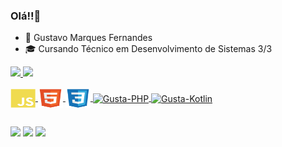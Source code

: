 ###  Olá!!👋 

- 👨 Gustavo Marques Fernandes 
- 🎓 Cursando Técnico em Desenvolvimento de Sistemas 3/3 

<div>
  <a href="https://github.com/Gustavo6713">
  <img height="180em" src="https://github-readme-stats.vercel.app/api?username=Gustavo6713&show_icons=true&theme=dark&include_all_commits=true&count_private=true"/>
  <img height="180em" src="https://github-readme-stats.vercel.app/api/top-langs/?username=Gustavo6713&layout=compact&langs_count=7&theme=dark"/>
</div>
  
<div style="display: inline_block"><br>
  <img align="center" alt="Gusta-Js" height="30" width="40" src="https://raw.githubusercontent.com/devicons/devicon/master/icons/javascript/javascript-plain.svg">
  <img align="center" alt="Gusta-HTML" height="30" width="40" src="https://raw.githubusercontent.com/devicons/devicon/master/icons/html5/html5-original.svg">
  <img align="center" alt="Gusta-CSS" height="30" width="40" src="https://raw.githubusercontent.com/devicons/devicon/master/icons/css3/css3-original.svg">
  <img align="center" alt="Gusta-PHP" height="30" width="50" src="https://img.shields.io/badge/PHP-777BB4?style=for-the-badge&logo=php&logoColor=white">
  <img align="center" alt="Gusta-Kotlin" height="30" width="70" src="https://img.shields.io/badge/Kotlin-0095D5?&style=for-the-badge&logo=kotlin&logoColor=white">
</div>  

##
  
<div>
  <a href = "mailto:gustavomfernandes6@gmail.com"><img src="https://img.shields.io/badge/Gmail-D14836?style=for-the-badge&logo=gmail&logoColor=white"></a>
  <a href="http://linkedin.com/in/gustavo-marques-303a60207" target="_blank"><img src="https://img.shields.io/badge/-LinkedIn-%230077B5?style=for-the-badge&logo=linkedin&logoColor=white" target="_blank"></a> 
  <a href="https://instagram.com/gustavo_marques713" target="_blank"><img src="https://img.shields.io/badge/-Instagram-%23E4405F?style=for-the-badge&logo=instagram&logoColor=white" target="_blank"></a>
  
</div>  
